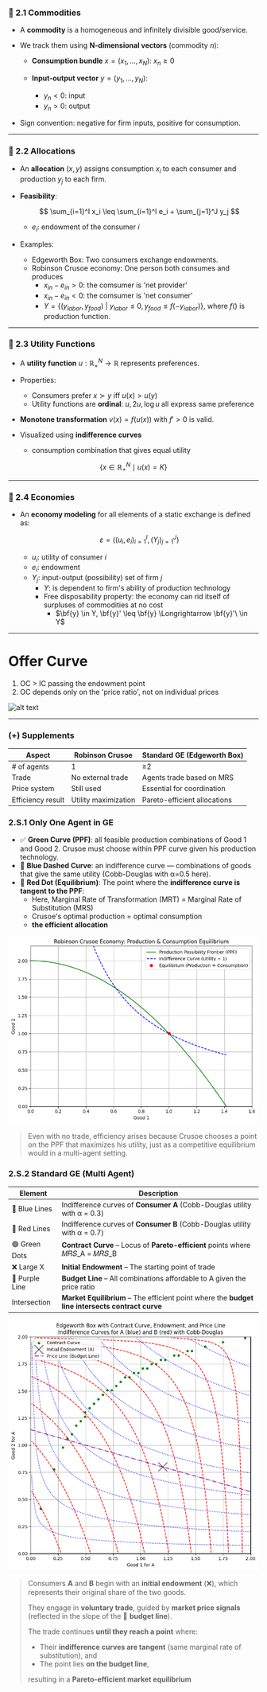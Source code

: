 ### 📘 2.1 Commodities

* A **commodity** is a homogeneous and infinitely divisible good/service.
* We track them using **N-dimensional vectors** (commodity $n$):

  * **Consumption bundle** $x = (x_1, ..., x_N)$: $x_n \geq 0$
  * **Input-output vector** $y = (y_1, ..., y_N)$:

    * $y_n < 0$: input
    * $y_n > 0$: output
* Sign convention: negative for firm inputs, positive for consumption.

---

### 📘 2.2 Allocations

* An **allocation** $(x, y)$ assigns consumption $x_i$ to each consumer and production $y_j$ to each firm.
* **Feasibility**:

  $$
  \sum_{i=1}^I x_i \leq \sum_{i=1}^I e_i + \sum_{j=1}^J y_j
  $$
    - $e_i$: endowment of the consumer $i$
  
* Examples:
  * Edgeworth Box: Two consumers exchange endowments.
  * Robinson Crusoe economy: One person both consumes and produces
    - $x_{in}-e_{in}>0$: the comsumer is 'net provider'
    - $x_{in}-e_{in}<0$: the comsumer is 'net consumer'
    - $Y=\{(y_{labor}, y_{food}) \ | \ y_{labor} \leq 0, y_{food} \leq f(-y_{labor}) \}$, where $f()$ is production function.

  

---

### 📘 2.3 Utility Functions

* A **utility function** $u: \mathbb{R}^N_+ \rightarrow \mathbb{R}$ represents preferences.
* Properties:

  * Consumers prefer $x \succ y$ iff $u(x) > u(y)$
  * Utility functions are **ordinal**: $u, 2u, \log u$ all express same preference
* **Monotone transformation** $v(x) = f(u(x))$ with $f' > 0$ is valid.
* Visualized using **indifference curves** 

  * consumption combination that gives equal utility

$$
\{x \in \mathbb{R}_+^N \mid u(x) = K\}
$$

---

### 📘 2.4 Economies

* An **economy modeling** for all elements of a static exchange is defined as:

  $$
  \varepsilon = \left((u_i, e_i)_{i=1}^I, (Y_j)_{j=1}^J\right)
  $$

  * $u_i$: utility of consumer $i$
  * $e_i$: endowment
  * $Y_j$: input-output (possibility) set of firm $j$
    * $Y$: is dependent to firm's ability of production technology
    * Free disposability property: the economy can rid itself of surpluses of commodities at no cost
      - $\bf{y} \in Y, \bf{y}' \leq \bf{y} \Longrightarrow \bf{y}'\ \in Y$

---

# Offer Curve
1. OC > IC passing the endowment point
2. OC depends only on the 'price ratio', not on individual prices

![alt text](oc.png)

---

### (+) Supplements

| Aspect            | Robinson Crusoe      | Standard GE (Edgeworth Box)  |
| ----------------- | -------------------- | ---------------------------- |
| # of agents       | 1                    | ≥2                           |
| Trade             | No external trade    | Agents trade based on MRS    |
| Price system      | Still used           | Essential for coordination   |
| Efficiency result | Utility maximization | Pareto-efficient allocations |


### 2.S.1 Only One Agent in GE

* ✅ **Green Curve (PPF)**: all feasible production combinations of Good 1 and Good 2. Crusoe must choose within PPF curve given his production technology.
* 🔵 **Blue Dashed Curve**: an indifference curve — combinations of goods that give the same utility (Cobb-Douglas with α=0.5 here).
* 🔴 **Red Dot (Equilibrium)**: The point where the **indifference curve is tangent to the PPF**:
  * Here, Marginal Rate of Transformation  (MRT) = Marginal Rate of Substitution (MRS)
  * Crusoe's optimal production = optimal consumption
  * **the efficient allocation**


![](./resourse/robinson-crusoe.png)

> Even with no trade, 
> efficiency arises because Crusoe chooses a point on the PPF that maximizes his utility, 
> just as a competitive equilibrium would in a multi-agent setting.

### 2.S.2 Standard GE  (Multi Agent)

| Element        | Description                                                                                      |
| -------------- | ------------------------------------------------------------------------------------------------ |
| 🔵 Blue Lines  | Indifference curves of **Consumer A** (Cobb-Douglas utility with α = 0.3)                        |
| 🔴 Red Lines   | Indifference curves of **Consumer B** (Cobb-Douglas utility with α = 0.7)                        |
| 🟢 Green Dots  | **Contract Curve** – Locus of **Pareto-efficient** points where 𝑀𝑅𝑆\_A = 𝑀𝑅𝑆\_B                |
| ❌ Large X    | **Initial Endowment** – The starting point of trade                                              |
| 📐 Purple Line | **Budget Line** – All combinations affordable to A given the price ratio                         |
|   Intersection    | **Market Equilibrium** – The efficient point where the **budget line intersects contract curve** |


![](./resourse/edgeworth-box.png)



> Consumers **A** and **B** begin with an **initial endowment** (❌), which represents their original share of the two goods.
>
> They engage in **voluntary trade**, guided by **market price signals** (reflected in the slope of the 📐 **budget line**).
>
> The trade continues **until they reach a point** where:
> * Their **indifference curves are tangent** (same marginal rate of substitution), and
> * The point lies **on the budget line**,
>
> resulting in a **Pareto-efficient market equilibrium**

